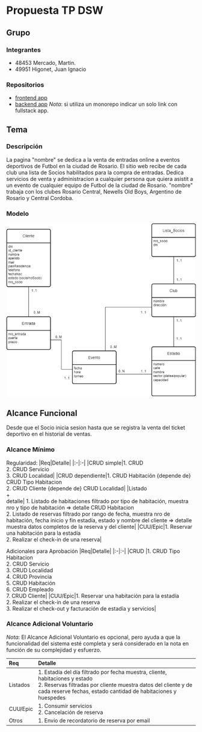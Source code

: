 # Propuesta TP DSW

## Grupo
### Integrantes
* 48453 Mercado, Martin.
* 49951 Higonet, Juan Ignacio

### Repositorios
* [frontend app](http://hyperlinkToGihubOrGitlab)
* [backend app](http://hyperlinkToGihubOrGitlab)
*Nota*: si utiliza un monorepo indicar un solo link con fullstack app.

## Tema
### Descripción
La pagina "nombre" se dedica a la venta de entradas online a eventos deportivos de Futbol en la ciudad de Rosario. El sitio web recibe de cada club una lista de Socios habilitados para la compra de entradas. Dedica servicios de venta y administracion a cualquier persona que quiera asistit a un evento de cualquier equipo de Futbol de la ciudad de Rosario. 
   "nombre" trabaja con los clubes Rosario Central, Newells Old Boys, Argentino de Rosario y Central Cordoba. 

### Modelo
![imagen del modelo](https://github.com/JuaniHigo/TP-DSW-2024/blob/main/Proyecto%20DSW/Imagenes/Modelo%20de%20Dominio%20DSW.drawio.png)


## Alcance Funcional 
Desde que el Socio inicia sesion hasta que se registra la venta del ticket deportivo en el historial de ventas. 
 
### Alcance Mínimo



Regularidad:
|Req|Detalle|
|:-|:-|
|CRUD simple|1. CRUD <br>2. CRUD Servicio<br>3. CRUD Localidad|
|CRUD dependiente|1. CRUD Habitación {depende de} CRUD Tipo Habitacion<br>2. CRUD Cliente {depende de} CRUD Localidad|
|Listado<br>+<br>detalle| 1. Listado de habitaciones filtrado por tipo de habitación, muestra nro y tipo de habitación => detalle CRUD Habitacion<br> 2. Listado de reservas filtrado por rango de fecha, muestra nro de habitación, fecha inicio y fin estadía, estado y nombre del cliente => detalle muestra datos completos de la reserva y del cliente|
|CUU/Epic|1. Reservar una habitación para la estadía<br>2. Realizar el check-in de una reserva|


Adicionales para Aprobación
|Req|Detalle|
|:-|:-|
|CRUD |1. CRUD Tipo Habitacion<br>2. CRUD Servicio<br>3. CRUD Localidad<br>4. CRUD Provincia<br>5. CRUD Habitación<br>6. CRUD Empleado<br>7. CRUD Cliente|
|CUU/Epic|1. Reservar una habitación para la estadía<br>2. Realizar el check-in de una reserva<br>3. Realizar el check-out y facturación de estadía y servicios|


### Alcance Adicional Voluntario

*Nota*: El Alcance Adicional Voluntario es opcional, pero ayuda a que la funcionalidad del sistema esté completa y será considerado en la nota en función de su complejidad y esfuerzo.

|Req|Detalle|
|:-|:-|
|Listados |1. Estadía del día filtrado por fecha muestra, cliente, habitaciones y estado <br>2. Reservas filtradas por cliente muestra datos del cliente y de cada reserve fechas, estado cantidad de habitaciones y huespedes|
|CUU/Epic|1. Consumir servicios<br>2. Cancelación de reserva|
|Otros|1. Envío de recordatorio de reserva por email|

